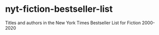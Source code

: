 # nyt-fiction-bestseller-list
Titles and authors in the New York Times Bestseller List for Fiction 2000-2020
